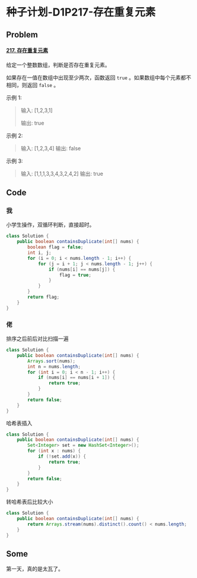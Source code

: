 # 种子计划-D1P217-存在重复元素

## Problem

#### [217. 存在重复元素](https://leetcode-cn.com/problems/contains-duplicate/)

给定一个整数数组，判断是否存在重复元素。

如果存在一值在数组中出现至少两次，函数返回 `true` 。如果数组中每个元素都不相同，则返回 `false` 。

示例 1:

> 输入: [1,2,3,1]
>
> 输出: true

示例 2:

> 输入: [1,2,3,4]
> 输出: false

示例 3:

> 输入: [1,1,1,3,3,4,3,2,4,2]
> 输出: true

## Code

### 我

小学生操作，双循环判断，直接超时。

```java
class Solution {
    public boolean containsDuplicate(int[] nums) {
        boolean flag = false;
        int i, j;
        for (i = 0; i < nums.length - 1; i++) {
            for (j = i + 1; j < nums.length - 1; j++) {
                if (nums[i] == nums[j]) {
                    flag = true;
                }
            }
        }
        return flag;
    }
}
```

### 佬

排序之后前后对比扫描一遍

```java
class Solution {
    public boolean containsDuplicate(int[] nums) {
        Arrays.sort(nums);
        int n = nums.length;
        for (int i = 0; i < n - 1; i++) {
            if (nums[i] == nums[i + 1]) {
                return true;
            }
        }
        return false;
    }
}
```

哈希表插入

```java
class Solution {
    public boolean containsDuplicate(int[] nums) {
        Set<Integer> set = new HashSet<Integer>();
        for (int x : nums) {
            if (!set.add(x)) {
                return true;
            }
        }
        return false;
    }
}
```

转哈希表后比较大小

```java
class Solution {
    public boolean containsDuplicate(int[] nums) {
        return Arrays.stream(nums).distinct().count() < nums.length;
    }
}
```

## Some

第一天，真的是太瓦了。

